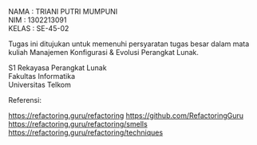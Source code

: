 NAMA  : TRIANI PUTRI MUMPUNI  
NIM   : 1302213091  
KELAS : SE-45-02  

Tugas ini ditujukan untuk memenuhi persyaratan tugas besar dalam mata kuliah Manajemen Konfigurasi & Evolusi Perangkat Lunak.  

S1 Rekayasa Perangkat Lunak  
Fakultas Informatika  
Universitas Telkom

Referensi:

https://refactoring.guru/refactoring 
https://github.com/RefactoringGuru
https://refactoring.guru/refactoring/smells
https://refactoring.guru/refactoring/techniques
